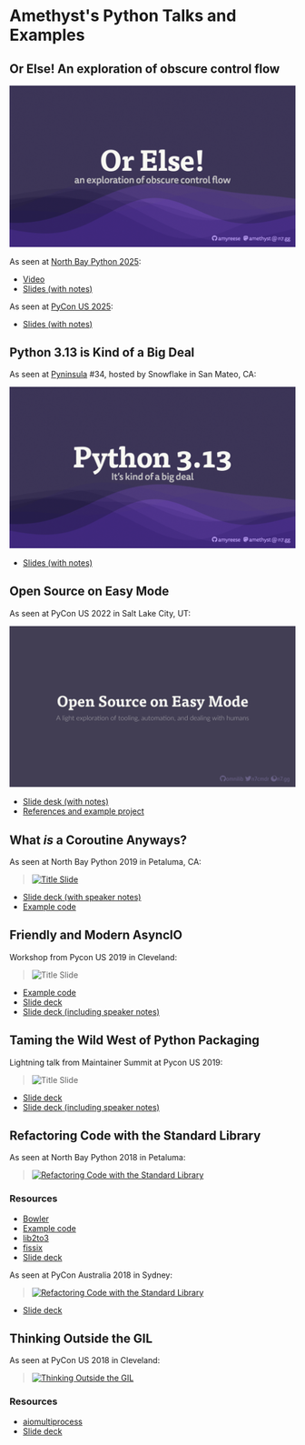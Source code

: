 # Amethyst's Python Talks and Examples

## Or Else! An exploration of obscure control flow

[![Title slide](https://raw.githubusercontent.com/amyreese/pycon/main/thumbnails/or-else.png)](https://youtu.be/jRIkhLVGq9o)

As seen at [North Bay Python 2025](https://2025.northbaypython.org):

* [Video](https://youtu.be/jRIkhLVGq9o)
* [Slides (with notes)](https://raw.githubusercontent.com/amyreese/pycon/main/slides/or-else-nbpy-2025.pdf)

As seen at [PyCon US 2025](https://us.pycon.org/2025/schedule/presentation/85/):

* [Slides (with notes)](https://raw.githubusercontent.com/amyreese/pycon/main/slides/or-else-pycon-2025.pdf)

## Python 3.13 is Kind of a Big Deal

As seen at [Pyninsula](https://pyninsula.org/) #34,
hosted by Snowflake in San Mateo, CA:

![Title slide](https://raw.githubusercontent.com/amyreese/pycon/main/thumbnails/python-313-is-a-big-deal.png)

* [Slides (with notes)](https://raw.githubusercontent.com/amyreese/pycon/main/slides/python-313-is-a-big-deal.pdf)

## Open Source on Easy Mode

As seen at PyCon US 2022 in Salt Lake City, UT:

![Title slide](https://raw.githubusercontent.com/amyreese/pycon/master/thumbnails/open-source-easy-mode.png)

* [Slide desk (with notes)](https://raw.githubusercontent.com/amyreese/pycon/main/open-source-easy-mode/slides-with-notes.pdf)
* [References and example project](https://github.com/amyreese/pycon/tree/main/open-source-easy-mode)

## What *is* a Coroutine Anyways?

As seen at North Bay Python 2019 in Petaluma, CA:

> [![Title Slide](https://raw.githubusercontent.com/amyreese/pycon/main/thumbnails/what-is-a-coroutine.png)](https://www.youtube.com/watch?v=GSiZkP7cI80)

* [Slide deck (with speaker notes)](https://github.com/amyreese/pycon/raw/main/what-is-a-coroutine/slides-with-notes.pdf)
* [Example code](https://github.com/amyreese/pycon/tree/main/what-is-a-coroutine)

## Friendly and Modern AsyncIO

Workshop from Pycon US 2019 in Cleveland:

> ![[Title Slide](https://www.dropbox.com/s/m3118hs1vf9cyfx/Friendly%20and%20Modern%20AsyncIO%20with%20notes.pdf?dl=0)](https://raw.githubusercontent.com/amyreese/pycon/master/thumbnails/friendly-asyncio.jpg)

* [Example code](https://github.com/amyreese/pycon/tree/master/friendly-asyncio)
* [Slide deck](https://speakerdeck.com/jreese/friendly-and-modern-asyncio)
* [Slide deck (including speaker notes)](https://www.dropbox.com/s/m3118hs1vf9cyfx/Friendly%20and%20Modern%20AsyncIO%20with%20notes.pdf?dl=0)


## Taming the Wild West of Python Packaging

Lightning talk from Maintainer Summit at Pycon US 2019:

> ![[Title Slide](https://www.dropbox.com/s/6sgkqq0bgw98xg8/Taming%20the%20Wild%20West%20of%20Python%20Packaging%20with%20notes.pdf?dl=0)](https://raw.githubusercontent.com/amyreese/pycon/master/thumbnails/taming-the-wild-west.jpg)

* [Slide deck](https://speakerdeck.com/jreese/taming-the-wild-west-of-python-packaging)
* [Slide deck (including speaker notes)](https://www.dropbox.com/s/6sgkqq0bgw98xg8/Taming%20the%20Wild%20West%20of%20Python%20Packaging%20with%20notes.pdf?dl=0)


## Refactoring Code with the Standard Library

As seen at North Bay Python 2018 in Petaluma:

> [![Refactoring Code with the Standard Library](http://img.youtube.com/vi/KxWsM9Kh1FY/0.jpg)](https://youtu.be/KxWsM9Kh1FY "North Bay Python 2018 - Amethyst Reese - Refactoring Code with the Standard Library")

### Resources

* [Bowler](https://pybowler.io)
* [Example code](https://github.com/amyreese/pycon/tree/master/refactoring)
* [lib2to3](https://github.com/python/cpython/tree/master/Lib/lib2to3)
* [fissix](https://github.com/amyreese/fissix)
* [Slide deck](https://speakerdeck.com/jreese/refactoring-code-with-the-standard-library-nbpy-2018)

As seen at PyCon Australia 2018 in Sydney:

> [![Refactoring Code with the Standard Library](http://img.youtube.com/vi/9USGh4Uy-xQ/0.jpg)](https://youtu.be/9USGh4Uy-xQ "PyCon Australia 2018 - Amethyst Reese - Refactoring Code with the Standard Library")

* [Slide deck](https://speakerdeck.com/jreese/refactoring-code-with-the-standard-library)


## Thinking Outside the GIL

As seen at PyCon US 2018 in Cleveland:

> [![Thinking Outside the GIL](http://img.youtube.com/vi/0kXaLh8Fz3k/0.jpg)](http://www.youtube.com/watch?v=0kXaLh8Fz3k "PyCon 2018 - Amethyst Reese - Thinking Outside the GIL with AsyncIO and Multiprocessing")

### Resources

* [aiomultiprocess](https://github.com/amyreese/aiomultiprocess)
* [Slide deck](https://speakerdeck.com/jreese/thinking-outside-the-gil-2)
